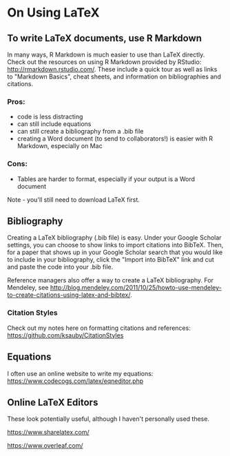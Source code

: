 # On Using LaTeX


## To write LaTeX documents, use R Markdown

In many ways, R Markdown is much easier to use than LaTeX directly. Check out the resources on using R Markdown provided by RStudio: http://rmarkdown.rstudio.com/. These include a quick tour as well as links to "Markdown Basics", cheat sheets, and information on bibliographies and citations.

### Pros:
- code is less distracting
- can still include equations
- can still create a bibliography from a .bib file
- creating a Word document (to send to collaborators!) is easier with R Markdown, especially on Mac

### Cons:
- Tables are harder to format, especially if your output is a Word document

Note - you'll still need to download LaTeX first.

## Bibliography

Creating a LaTeX bibliography (.bib file) is easy. Under your Google Scholar settings, you can choose to show links to import citations into BibTeX. Then, for a paper that shows up in your Google Scholar search that you would like to include in your bibliography, click the "Import into BibTeX" link and cut and paste the code into your .bib file.

Reference managers also offer a way to create a LaTeX bibliography. For Mendeley, see http://blog.mendeley.com/2011/10/25/howto-use-mendeley-to-create-citations-using-latex-and-bibtex/. 

### Citation Styles

Check out my notes here on formatting citations and references: https://github.com/ksauby/CitationStyles

## Equations

I often use an online website to write my equations: https://www.codecogs.com/latex/eqneditor.php

## Online LaTeX Editors

These look potentially useful, although I haven't personally used these.

https://www.sharelatex.com/

https://www.overleaf.com/
